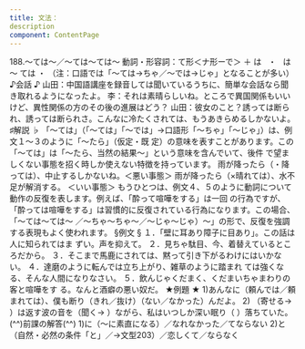 ```yaml
---
title: 文法：
description
component: ContentPage
---
```



188.～ては～／～ては～ては～
動詞・形容詞：て形＜ナ形ーで＞ ＋ は   ・
  は ～ ては ・
（注：口語では「～ては→ちゃ／～では→じゃ」となることが多い）
♪会話 ♪
山田：中国語講座を録音しては聞いているうちに、簡単な会話なら聞き取れるようになったよ。
李：それは素晴らしいね。ところで異国関係もいいけど、異性関係の方のその後の進展はどう？
山田：彼女のこと？誘っては断られ、誘っては断られさ。こんなに冷たくされては、もうあきらめるしかないよ。
♯解説 ♭
「～ては」（「～ては」「～では」→口語形「～ちゃ」「～じゃ」）は、例文１～３のように「～たら」（仮定・既 定）の意味を表すことがあります。この「～ては」は「～たら、当然の結果～」という意味を含んでいて、後件 で望ましくない事態を招く時しか使えない特徴を持っています。
雨が降ったら（・降っては）、中止するしかないね。＜悪い事態＞ 雨が降ったら（×晴れては）、水不足が解消する。 ＜いい事態＞
もうひとつは、例文４、５のように動詞について動作の反復を表します。例えば、「酔って喧嘩をする」は一回 の行為ですが、「酔っては喧嘩をする」は習慣的に反復されている行為になります。この場合、「～ては～ては～
／～ちゃ～ちゃ～／～じゃ～じゃ）～」の形で、反復を強調する表現もよく使われます。
§例文 §
１．「壁に耳あり障子に目あり」。この話は人に知られてはま ずい。声を抑えて。
２．見ちゃ駄目、今、着替えているところだから。
３．そこまで馬鹿にされては、黙って引き下がるわけにはいかない。
４．達磨のように転んでは立ち上がり、雑草のように踏まれ ては強くなる、そんな人間になりなさい。
５．飲んじゃくだまく、くだまいちゃまわりの客と喧嘩をす る。なんと酒癖の悪い奴だ。
★例題 ★
1)あんなに（頼んでは／頼まれては）、僕も断り（きれ／抜け）（ない／なかった）んだよ。
2) （寄せる→ ）は返す波の音を（聞く→ ）ながら、私はいつしか深い眠り（ ）落ちていた。
(^^)前課の解答(^^)
1)に（～に素直になる）／なれなかった／てならない
2)と（自然・必然の条件「と」／→文型203）／恋しくて／ならなく

